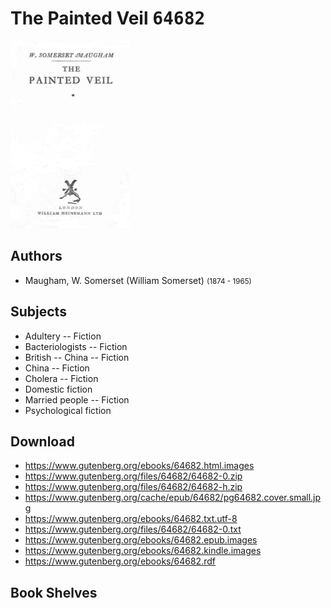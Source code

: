 # The Painted Veil <kbd>64682</kbd>

![](./cover.medium.jpg "")

## Authors


 - Maugham, W. Somerset (William Somerset) <small>(1874 - 1965)</small>

## Subjects


 - Adultery -- Fiction
 - Bacteriologists -- Fiction
 - British -- China -- Fiction
 - China -- Fiction
 - Cholera -- Fiction
 - Domestic fiction
 - Married people -- Fiction
 - Psychological fiction

## Download


 - https://www.gutenberg.org/ebooks/64682.html.images
 - https://www.gutenberg.org/files/64682/64682-0.zip
 - https://www.gutenberg.org/files/64682/64682-h.zip
 - https://www.gutenberg.org/cache/epub/64682/pg64682.cover.small.jpg
 - https://www.gutenberg.org/ebooks/64682.txt.utf-8
 - https://www.gutenberg.org/files/64682/64682-0.txt
 - https://www.gutenberg.org/ebooks/64682.epub.images
 - https://www.gutenberg.org/ebooks/64682.kindle.images
 - https://www.gutenberg.org/ebooks/64682.rdf

## Book Shelves


